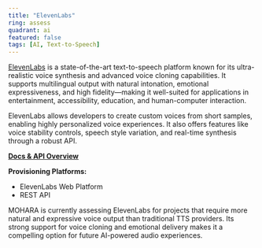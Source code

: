 ```yaml
---
title: "ElevenLabs"
ring: assess
quadrant: ai
featured: false
tags: [AI, Text-to-Speech]
---
```


[ElevenLabs](https://www.elevenlabs.io/) is a state-of-the-art text-to-speech platform known for its ultra-realistic voice synthesis and advanced voice cloning capabilities. It supports multilingual output with natural intonation, emotional expressiveness, and high fidelity—making it well-suited for applications in entertainment, accessibility, education, and human-computer interaction.

ElevenLabs allows developers to create custom voices from short samples, enabling highly personalized voice experiences. It also offers features like voice stability controls, speech style variation, and real-time synthesis through a robust API.

**[Docs & API Overview](https://docs.elevenlabs.io/)**

**Provisioning Platforms:**

- ElevenLabs Web Platform
- REST API

MOHARA is currently assessing ElevenLabs for projects that require more natural and expressive voice output than traditional TTS providers. Its strong support for voice cloning and emotional delivery makes it a compelling option for future AI-powered audio experiences.
